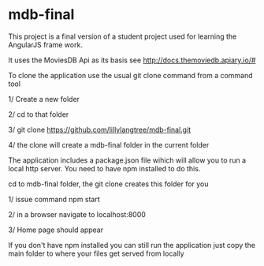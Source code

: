 # mdb-final 

This project is a final version of a student project used for
learning the AngularJS frame work.

It uses the MoviesDB Api as its basis see http://docs.themoviedb.apiary.io/#

To clone the application use the usual git clone command from a command tool

1/ Create a new folder 

2/ cd to that folder

3/ git clone https://github.com/lillylangtree/mdb-final.git

4/ the clone will create a mdb-final folder in the current folder

The application includes a package.json file wihich will allow you to run a 
local http server. You need to have npm installed to do this.

cd to mdb-final folder, the git clone creates this folder for you

1/ issue command npm start

2/ in a browser navigate to localhost:8000

3/ Home page should appear

If you don't have npm installed you can still run the application just
copy the main folder to where your files get served from locally
